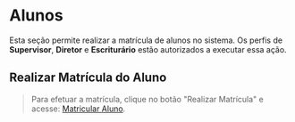 # Alunos
Esta seção permite realizar a matrícula de alunos no sistema. Os perfis de **Supervisor**, **Diretor** e **Escriturário** estão autorizados a executar essa ação.

## Realizar Matrícula do Aluno

> Para efetuar a matrícula, clique no botão "Realizar Matrícula" e acesse: [Matricular Aluno](../matriculas/realizar-matricula.md).  
    
